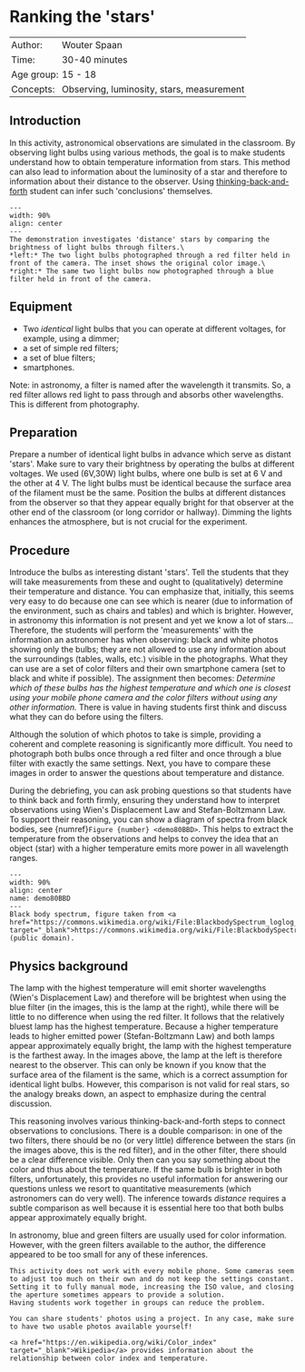 # Ranking the 'stars'

<table style="width: 100%; border-collapse: collapse; border: none;">
    <tr style="background-color: var(--background-color);"> 
        <td style="text-align: left; padding: 3px; border: none; color: var(--text-color)">Author:</td>
        <td style="text-align: left; padding: 3px; border: none; color: var(--text-color)">Wouter Spaan</td>
    </tr>
    <tr style="background-color: var(--background-color);"> 
        <td style="text-align: left; padding: 3px; border: none; color: var(--text-color)">Time:</td>
        <td style="text-align: left; padding: 3px; border: none; color: var(--text-color)">30-40 minutes</td>
    </tr>
    <tr style="background-color: var(--background-color);"> 
        <td style="text-align: left; padding: 3px; border: none; color: var(--text-color)">Age group:</td>
        <td style="text-align: left; padding: 3px; border: none; color: var(--text-color)">15 - 18</td>
    </tr>
    <tr style="background-color: var(--background-color);"> 
        <td style="text-align: left; padding: 3px; border: none; color: var(--text-color)">Concepts:</td>
        <td style="text-align: left; padding: 3px; border: none; color: var(--text-color)">Observing, luminosity, stars, measurement</td>
    </tr>
</table>

## Introduction
In this activity, astronomical observations are simulated in the classroom. By observing light bulbs using various methods, the goal is to make students understand how to obtain temperature information from stars. This method can also lead to information about the luminosity of a star and therefore to information about their distance to the observer. Using [thinking-back-and-forth](../../Pedagogy/BackAndForthThinking.md) student can infer such 'conclusions' themselves.

```{figure} demo80_figure1.jpg
---
width: 90%
align: center
---
The demonstration investigates 'distance' stars by comparing the brightness of light bulbs through filters.\
*left:* The two light bulbs photographed through a red filter held in front of the camera. The inset shows the original color image.\
*right:* The same two light bulbs now photographed through a blue filter held in front of the camera. 
```

## Equipment
* Two *identical* light bulbs that you can operate at different voltages, for example, using a dimmer; 
* a set of simple red filters;
* a set of blue filters; 
* smartphones.

Note: in astronomy, a filter is named after the wavelength it transmits. So, a red filter allows red light to pass through and absorbs other wavelengths. This is different from photography.

## Preparation
Prepare a number of identical light bulbs in advance which serve as distant 'stars'. Make sure to vary their brightness by operating the bulbs at different voltages. We used (6V,30W) light bulbs, where one bulb is set at 6 V and the other at 4 V. The light bulbs must be identical because the surface area of the filament must be the same. Position the bulbs at different distances from the observer so that they appear equally bright for that observer at the other end of the classroom (or long corridor or hallway). Dimming the lights enhances the atmosphere, but is not crucial for the experiment.

## Procedure
Introduce the bulbs as interesting distant 'stars'. Tell the students that they will take measurements from these and ought to (qualitatively) determine their temperature and distance. You can emphasize that, initially, this seems very easy to do because one can see which is nearer (due to information of the environment, such as chairs and tables) and which is brighter. However, in astronomy this information is not present and yet we know a lot of stars... Therefore, the students will perform the 'measurements' with the information an astronomer has when observing: black and white photos showing only the bulbs; they are not allowed to use any information about the surroundings (tables, walls, etc.) visible in the photographs. What they can use are a set of color filters and their own smartphone camera (set to black and white if possible). The assignment then becomes: *Determine which of these bulbs has the highest temperature and which one is closest using your mobile phone camera and the color filters without using any other information.* There is value in having students first think and discuss what they can do before using the filters.

Although the solution of which photos to take is simple, providing a coherent and complete reasoning is significantly more difficult. You need to photograph both bulbs once through a red filter and once through a blue filter with exactly the same settings. Next, you have to compare these images in order to answer the questions about temperature and distance. 

During the debriefing, you can ask probing questions so that  students have to think back and forth firmly, ensuring they understand how to interpret observations using Wien's Displacement Law and Stefan-Boltzmann Law. To support their reasoning, you can show a diagram of spectra from black bodies, see {numref}`Figure {number} <demo80BBD>`. This helps to extract the temperature from the observations and helps to convey the idea that an object (star) with a higher temperature emits more power in all wavelength ranges.

```{figure} demo80_figure2.png
---
width: 90%
align: center
name: demo80BBD
---
Black body spectrum, figure taken from <a href="https://commons.wikimedia.org/wiki/File:BlackbodySpectrum_loglog_en.svg" target="_blank">https://commons.wikimedia.org/wiki/File:BlackbodySpectrum_loglog_en.svg</a> (public domain).
```

## Physics background
The lamp with the highest temperature will emit shorter wavelengths (Wien's Displacement Law) and therefore will be brightest when using the blue filter (in the images, this is the lamp at the right), while there will be little to no difference when using the red filter. It follows that the relatively bluest lamp has the highest temperature. Because a higher temperature leads to higher emitted power (Stefan-Boltzmann Law) and both lamps appear approximately equally bright, the lamp with the highest temperature is the farthest away. In the images above, the lamp at the left is therefore nearest to the observer. This can only be known if you know that the surface area of the filament is the same, which is a correct assumption for identical light bulbs. However, this comparison is not valid for real stars, so the analogy breaks down, an aspect to emphasize during the central discussion.

This reasoning involves various thinking-back-and-forth steps to connect observations to conclusions. There is a double comparison: in one of the two filters, there should be no (or very little) difference between the stars (in the images above, this is the red filter), and in the other filter, there should be a clear difference visible. Only then can you say something about the color and thus about the temperature. If the same bulb is brighter in both filters, unfortunately, this provides no useful information for answering our questions unless we resort to quantitative measurements (which astronomers can do very well). The inference towards *distance* requires a subtle comparison as well because it is essential here too that both bulbs appear approximately equally bright.

In astronomy, blue and green filters are usually used for color information. However, with the green filters available to the author, the difference appeared to be too small for any of these inferences.

```{tip}
This activity does not work with every mobile phone. Some cameras seem to adjust too much on their own and do not keep the settings constant. Setting it to fully manual mode, increasing the ISO value, and closing the aperture sometimes appears to provide a solution. 
Having students work together in groups can reduce the problem.

You can share students' photos using a project. In any case, make sure to have two usable photos available yourself!

<a href="https://en.wikipedia.org/wiki/Color_index" target="_blank">Wikipedia</a> provides information about the relationship between color index and temperature. 
```
